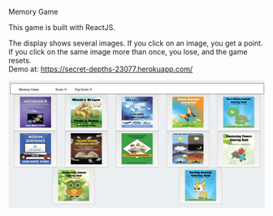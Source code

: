 Memory Game

This game is built with ReactJS.

The display shows several images. If you click on an image, you get a point.  
If you click on the same image more than once, you lose, and the game resets.  
Demo at: <a href="https://secret-depths-23077.herokuapp.com/">https://secret-depths-23077.herokuapp.com/</a>

![alt text](memory.png ) 
